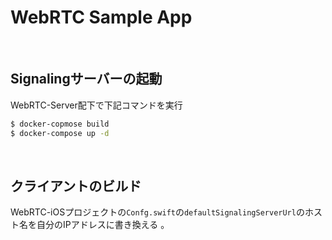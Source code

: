 # WebRTC Sample App

<br>

## Signalingサーバーの起動
WebRTC-Server配下で下記コマンドを実行

```bash
$ docker-copmose build
$ docker-compose up -d
```

<br>

## クライアントのビルド
WebRTC-iOSプロジェクトの`Confg.swift`の`defaultSignalingServerUrl`のホスト名を自分のIPアドレスに書き換える 。


